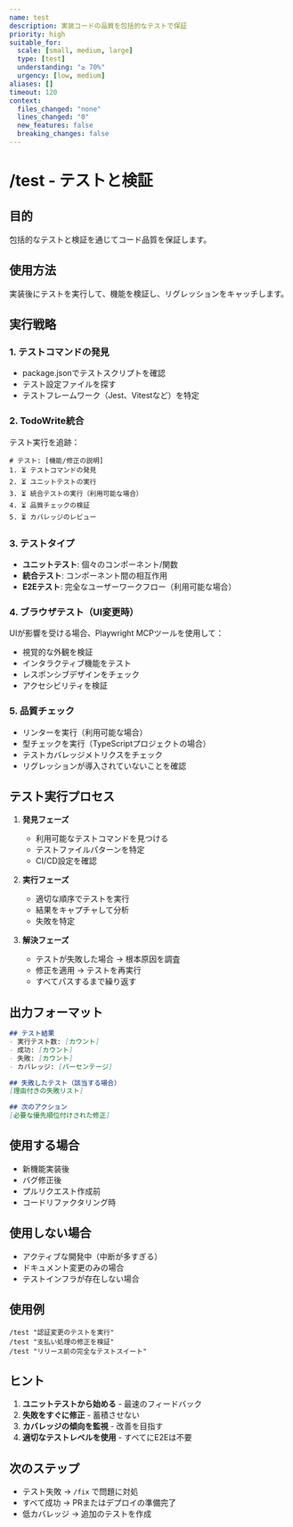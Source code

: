 ```yaml
---
name: test
description: 実装コードの品質を包括的なテストで保証
priority: high
suitable_for:
  scale: [small, medium, large]
  type: [test]
  understanding: "≥ 70%"
  urgency: [low, medium]
aliases: []
timeout: 120
context:
  files_changed: "none"
  lines_changed: "0"
  new_features: false
  breaking_changes: false
---
```


# /test - テストと検証

## 目的

包括的なテストと検証を通じてコード品質を保証します。

## 使用方法

実装後にテストを実行して、機能を検証し、リグレッションをキャッチします。

## 実行戦略

### 1. テストコマンドの発見

- package.jsonでテストスクリプトを確認
- テスト設定ファイルを探す
- テストフレームワーク（Jest、Vitestなど）を特定

### 2. TodoWrite統合

テスト実行を追跡：

```
# テスト: [機能/修正の説明]
1. ⏳ テストコマンドの発見
2. ⏳ ユニットテストの実行
3. ⏳ 統合テストの実行（利用可能な場合）
4. ⏳ 品質チェックの検証
5. ⏳ カバレッジのレビュー
```

### 3. テストタイプ

- **ユニットテスト**: 個々のコンポーネント/関数
- **統合テスト**: コンポーネント間の相互作用
- **E2Eテスト**: 完全なユーザーワークフロー（利用可能な場合）

### 4. ブラウザテスト（UI変更時）

UIが影響を受ける場合、Playwright MCPツールを使用して：

- 視覚的な外観を検証
- インタラクティブ機能をテスト
- レスポンシブデザインをチェック
- アクセシビリティを検証

### 5. 品質チェック

- リンターを実行（利用可能な場合）
- 型チェックを実行（TypeScriptプロジェクトの場合）
- テストカバレッジメトリクスをチェック
- リグレッションが導入されていないことを確認

## テスト実行プロセス

1. **発見フェーズ**
   - 利用可能なテストコマンドを見つける
   - テストファイルパターンを特定
   - CI/CD設定を確認

2. **実行フェーズ**
   - 適切な順序でテストを実行
   - 結果をキャプチャして分析
   - 失敗を特定

3. **解決フェーズ**
   - テストが失敗した場合 → 根本原因を調査
   - 修正を適用 → テストを再実行
   - すべてパスするまで繰り返す

## 出力フォーマット

```markdown
## テスト結果
- 実行テスト数: [カウント]
- 成功: [カウント]
- 失敗: [カウント]
- カバレッジ: [パーセンテージ]

## 失敗したテスト（該当する場合）
[理由付きの失敗リスト]

## 次のアクション
[必要な優先順位付けされた修正]
```

## 使用する場合

- 新機能実装後
- バグ修正後
- プルリクエスト作成前
- コードリファクタリング時

## 使用しない場合

- アクティブな開発中（中断が多すぎる）
- ドキュメント変更のみの場合
- テストインフラが存在しない場合

## 使用例

```
/test "認証変更のテストを実行"
/test "支払い処理の修正を検証"
/test "リリース前の完全なテストスイート"
```

## ヒント

1. **ユニットテストから始める** - 最速のフィードバック
2. **失敗をすぐに修正** - 蓄積させない
3. **カバレッジの傾向を監視** - 改善を目指す
4. **適切なテストレベルを使用** - すべてにE2Eは不要

## 次のステップ

- テスト失敗 → `/fix` で問題に対処
- すべて成功 → PRまたはデプロイの準備完了
- 低カバレッジ → 追加のテストを作成
